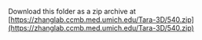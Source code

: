 Download this folder as a zip archive at
[https://zhanglab.ccmb.med.umich.edu/Tara-3D/540.zip](https://zhanglab.ccmb.med.umich.edu/Tara-3D/540.zip)
